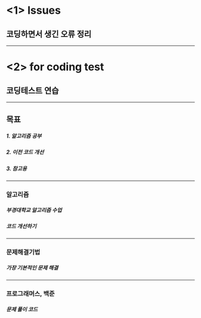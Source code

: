 # <1> Issues
## 코딩하면서 생긴 오류 정리

<hr>

# <2> for coding test
## 코딩테스트 연습
----------
## 목표
##### 1. 알고리즘 공부
##### 2. 이전 코드 개선
##### 3. 참고용
---------
### 알고리즘
##### 부경대학교 알고리즘 수업
##### 코드 개선하기
----------
### 문제해결기법
##### 가장 기본적인 문제 해결
----------
### 프로그래머스, 백준
##### 문제 풀이 코드
